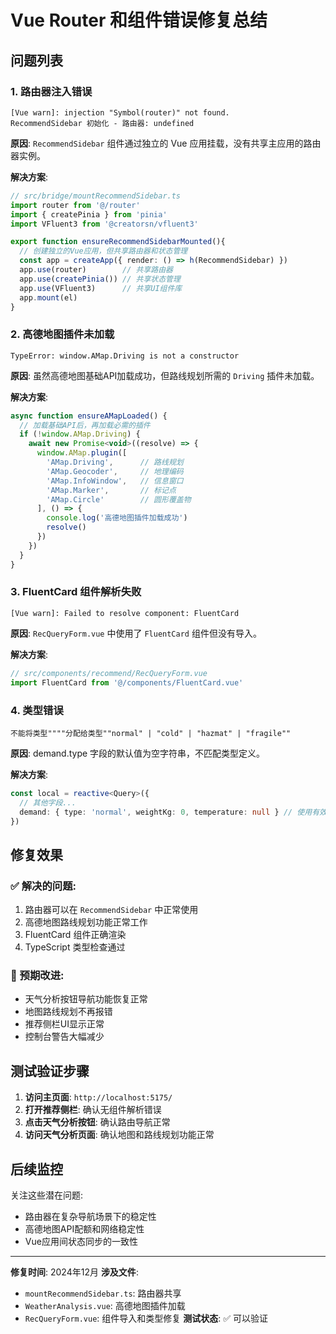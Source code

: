 # Vue Router 和组件错误修复总结

## 问题列表

### 1. 路由器注入错误
```
[Vue warn]: injection "Symbol(router)" not found.
RecommendSidebar 初始化 - 路由器: undefined
```

**原因**: `RecommendSidebar` 组件通过独立的 Vue 应用挂载，没有共享主应用的路由器实例。

**解决方案**:
```typescript
// src/bridge/mountRecommendSidebar.ts
import router from '@/router'
import { createPinia } from 'pinia'
import VFluent3 from '@creatorsn/vfluent3'

export function ensureRecommendSidebarMounted(){
  // 创建独立的Vue应用，但共享路由器和状态管理
  const app = createApp({ render: () => h(RecommendSidebar) })
  app.use(router)        // 共享路由器
  app.use(createPinia()) // 共享状态管理
  app.use(VFluent3)      // 共享UI组件库
  app.mount(el)
}
```

### 2. 高德地图插件未加载
```
TypeError: window.AMap.Driving is not a constructor
```

**原因**: 虽然高德地图基础API加载成功，但路线规划所需的 `Driving` 插件未加载。

**解决方案**:
```javascript
async function ensureAMapLoaded() {
  // 加载基础API后，再加载必需的插件
  if (!window.AMap.Driving) {
    await new Promise<void>((resolve) => {
      window.AMap.plugin([
        'AMap.Driving',      // 路线规划
        'AMap.Geocoder',     // 地理编码
        'AMap.InfoWindow',   // 信息窗口
        'AMap.Marker',       // 标记点
        'AMap.Circle'        // 圆形覆盖物
      ], () => {
        console.log('高德地图插件加载成功')
        resolve()
      })
    })
  }
}
```

### 3. FluentCard 组件解析失败
```
[Vue warn]: Failed to resolve component: FluentCard
```

**原因**: `RecQueryForm.vue` 中使用了 `FluentCard` 组件但没有导入。

**解决方案**:
```typescript
// src/components/recommend/RecQueryForm.vue
import FluentCard from '@/components/FluentCard.vue'
```

### 4. 类型错误
```
不能将类型""""分配给类型""normal" | "cold" | "hazmat" | "fragile""
```

**原因**: demand.type 字段的默认值为空字符串，不匹配类型定义。

**解决方案**:
```typescript
const local = reactive<Query>({
  // 其他字段...
  demand: { type: 'normal', weightKg: 0, temperature: null } // 使用有效的默认值
})
```

## 修复效果

### ✅ 解决的问题:
1. 路由器可以在 `RecommendSidebar` 中正常使用
2. 高德地图路线规划功能正常工作
3. FluentCard 组件正确渲染
4. TypeScript 类型检查通过

### 🔄 预期改进:
- 天气分析按钮导航功能恢复正常
- 地图路线规划不再报错
- 推荐侧栏UI显示正常
- 控制台警告大幅减少

## 测试验证步骤

1. **访问主页面**: `http://localhost:5175/`
2. **打开推荐侧栏**: 确认无组件解析错误
3. **点击天气分析按钮**: 确认路由导航正常
4. **访问天气分析页面**: 确认地图和路线规划功能正常

## 后续监控

关注这些潜在问题:
- 路由器在复杂导航场景下的稳定性
- 高德地图API配额和网络稳定性
- Vue应用间状态同步的一致性

---

**修复时间**: 2024年12月
**涉及文件**: 
- `mountRecommendSidebar.ts`: 路由器共享
- `WeatherAnalysis.vue`: 高德地图插件加载  
- `RecQueryForm.vue`: 组件导入和类型修复
**测试状态**: ✅ 可以验证